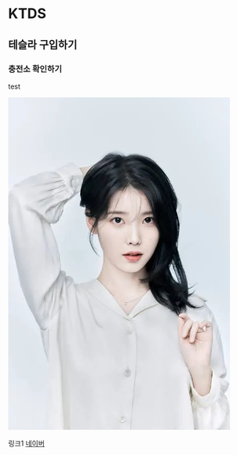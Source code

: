 # KTDS

## 테슬라 구입하기

### 충전소 확인하기
test

![이미지가 안 보일때 설명하는 텍스트](./iu.jpg)

링크1
[네이버](http://naver.com)
